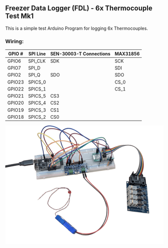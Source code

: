 ## Freezer Data Logger (FDL) - 6x Thermocouple Test Mk1

This is a simple test Arduino Program for logging 6x Thermocouples.

### Wiring:

| GPIO # | SPI Line | SEN-30003-T Connections | MAX31856 |
| ------ | -------- | ----------------------- | -------- |
| GPIO6  | SPI_CLK  | SDK                     | SCK      |
| GPIO7  | SPI_D    |                         | SDI      |
| GPIO2  | SPI_Q    | SDO                     | SDO      |
| GPIO23 | SPICS_0  |                         | CS_0     |
| GPIO22 | SPICS_1  |                         | CS_1     |
| GPIO21 | SPICS_5  | CS3                     |          |
| GPIO20 | SPICS_4  | CS2                     |          |
| GPIO19 | SPICS_3  | CS1                     |          |
| GPIO18 | SPICS_2  | CS0                     |          |

![Breadboard test setup](https://github.com/jwidess/FDL-6xTC-Test/blob/main/BreadboardTest.png?raw=true)